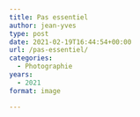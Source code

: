 ```yaml
---
title: Pas essentiel
author: jean-yves
type: post
date: 2021-02-19T16:44:54+00:00
url: /pas-essentiel/
categories:
  - Photographie
years:
  - 2021
format: image

---
```

